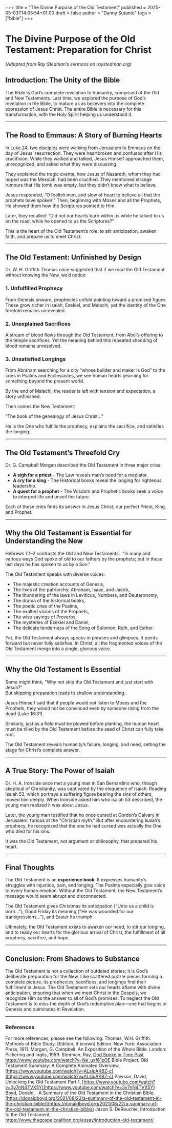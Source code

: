 +++
title = "The Divine Purpose of the Old Testament"
published = 2025-05-03T14:05:54+01:00
draft = false
author = "Danny Sutanto"
tags = ["bible"]
+++

# The Divine Purpose of the Old Testament: Preparation for Christ
*(Adapted from Ray Stedman’s sermons on raystedman.org)*

## Introduction: The Unity of the Bible
The Bible is God’s complete revelation to humanity, comprised of the Old and New Testaments. Last time, we explored the purpose of God’s revelation in the Bible, to mature us as believers into the complete expression of Jesus Christ. The entire Bible is necessary for this transformation, with the Holy Spirit helping us understand it. 

---
## The Road to Emmaus: A Story of Burning Hearts
In Luke 24, two disciples were walking from Jerusalem to Emmaus on the day of Jesus’ resurrection. They were heartbroken and confused after His crucifixion. While they walked and talked, Jesus Himself approached them, unrecognized, and asked what they were discussing.

They explained the tragic events, how Jesus of Nazareth, whom they had hoped was the Messiah, had been crucified. They mentioned strange rumours that His tomb was empty, but they didn’t know what to believe.

Jesus responded, “O foolish men, and slow of heart to believe all that the prophets have spoken!” Then, beginning with Moses and all the Prophets, He showed them how the Scriptures pointed to Him.

Later, they recalled: “Did not our hearts burn within us while he talked to us on the road, while he opened to us the Scriptures?”

This is the heart of the Old Testament’s role: to stir anticipation, awaken faith, and prepare us to meet Christ.

---

## The Old Testament: Unfinished by Design
Dr. W. H. Griffith Thomas once suggested that if we read the Old Testament without knowing the New, we’d notice:

### 1. Unfulfilled Prophecy

From Genesis onward, prophecies unfold pointing toward a promised figure. These grow richer in Isaiah, Ezekiel, and Malachi, yet the identity of the One foretold remains unrevealed.
### 2. Unexplained Sacrifices
A stream of blood flows through the Old Testament, from Abel’s offering to the temple sacrifices. Yet the meaning behind this repeated shedding of blood remains unresolved.
### 3. Unsatisfied Longings
From Abraham searching for a city “whose builder and maker is God” to the cries in Psalms and Ecclesiastes, we see human hearts yearning for something beyond the present world.

By the end of Malachi, the reader is left with tension and expectation, a story unfinished.

Then comes the New Testament:

“The book of the genealogy of Jesus Christ...”

He is the One who fulfills the prophecy, explains the sacrifice, and satisfies the longing.

---

## The Old Testament’s Threefold Cry
Dr. G. Campbell Morgan described the Old Testament in three major cries:
- **A sigh for a priest** - The Law reveals man’s need for a mediator.
- **A cry for a king** - The Historical books reveal the longing for righteous leadership.
- **A quest for a prophet** - The Wisdom and Prophetic books seek a voice to interpret life and unveil the future.

Each of these cries finds its answer in Jesus Christ, our perfect Priest, King, and Prophet.

---

## Why the Old Testament is Essential for Understanding the New
Hebrews 1:1–2 contrasts the Old and New Testaments:  "In many and various ways God spoke of old to our fathers by the prophets; but in these last days he has spoken to us by a Son."

The Old Testament speaks with diverse voices:
- The majestic creation accounts of Genesis,
- The lives of the patriarchs: Abraham, Isaac, and Jacob,
- The thundering of the laws in Leviticus, Numbers, and Deuteronomy,
- The drama of the historical books,
- The poetic cries of the Psalms,
- The exalted visions of the Prophets,
- The wise sayings of Proverbs,
- The mysteries of Ezekiel and Daniel,
- The delicate tenderness of the Song of Solomon, Ruth, and Esther.

Yet, the Old Testament always speaks in phrases and glimpses. It points forward but never fully satisfies. In Christ, all the fragmented voices of the Old Testament merge into a single, glorious voice.

--- 
## Why the Old Testament Is Essential
Some might think, "Why not skip the Old Testament and just start with Jesus?"  
But skipping preparation leads to shallow understanding.

Jesus Himself said that if people would not listen to Moses and the Prophets, they would not be convinced even by someone rising from the dead (Luke 16:31).

Similarly, just as a field must be plowed before planting, the human heart must be tilled by the Old Testament before the seed of Christ can fully take root.

The Old Testament reveals humanity’s failure, longing, and need, setting the stage for Christ’s complete answer.

---
## A True Story: The Power of Isaiah
Dr. H. A. Ironside once met a young man in San Bernardino who, though skeptical of Christianity, was captivated by the eloquence of Isaiah. Reading Isaiah 53, which portrays a suffering figure bearing the sins of others, moved him deeply. When Ironside asked him who Isaiah 53 described, the young man realized it was about Jesus.

Later, the young man testified that he once cursed at Gordon’s Calvary in Jerusalem, furious at the "Christian myth." But after encountering Isaiah’s prophecy, he recognized that the one he had cursed was actually the One who died for his sins.

It was the Old Testament, not argument or philosophy, that prepared his heart.

---
## Final Thoughts
The Old Testament is an **experience book**. It expresses humanity’s struggles with injustice, pain, and longing. The Psalms especially give voice to every human emotion. Without the Old Testament, the New Testament’s message would seem abrupt and disconnected.

The Old Testament gives Christmas its anticipation ("Unto us a child is born..."), Good Friday its meaning ("He was wounded for our transgressions..."), and Easter its triumph.

Ultimately, the Old Testament exists to awaken our need, to stir our longing, and to ready our hearts for the glorious arrival of Christ, the fulfillment of all prophecy, sacrifice, and hope.

---

## Conclusion: From Shadows to Substance
The Old Testament is not a collection of outdated stories; it is God’s deliberate preparation for the New. Like scattered puzzle pieces forming a complete picture, its prophecies, sacrifices, and longings find their fulfillment in Jesus. The Old Testament sets our hearts aflame with divine anticipation, ensuring that when we meet Christ in the Gospels, we recognize Him as the answer to all of God’s promises. To neglect the Old Testament is to miss the depth of God’s redemptive plan—one that begins in Genesis and culminates in Revelation.

---

### References
For more references, please see the following:
Thomas, W.H. Griffith. Methods of Bible Study. [Edition, if known] Edition. New York: Association Press, 1911.
Morgan, G. Campbell. An Exposition of the Whole Bible. London: Pickering and Inglis, 1959.
Stedman, Ray, [God Spoke in Time Past](https://www.raystedman.org/bible-overview/panorama/god-spoke-in-time-past)
https://www.youtube.com/watch?v=Ne_uxf61zOE 
Bible Project, Old Testament Summary: A Complete Animated Overview, [https://www.youtube.com/watch?v=ALsluAKBZ-c](https://www.youtube.com/watch?v=ALsluAKBZ-c)
Pawson, David, Unlocking the Old Testament Part 1, [https://www.youtube.com/watch?v=3y7nN4TVX5Y](https://www.youtube.com/watch?v=3y7nN4TVX5Y)
Boyd, Donald,   A Summary of the Old Testament in the Christian Bible, [https://donaldboyd.org/2021/08/22/a-summary-of-the-old-testament-in-the-christian-bible/](https://donaldboyd.org/2021/08/22/a-summary-of-the-old-testament-in-the-christian-bible/)
Jason S. DeRouchie, Introduction to the Old Testament, https://www.thegospelcoalition.org/essay/introduction-old-testament/